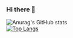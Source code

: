 ### Hi there 👋

<!--
**nyantama0616/nyantama0616** is a ✨ _special_ ✨ repository because its `README.md` (this file) appears on your GitHub profile.

Here are some ideas to get you started:

- 🔭 I’m currently working on ...
- 🌱 I’m currently learning ...
- 👯 I’m looking to collaborate on ...
- 🤔 I’m looking for help with ...
- 💬 Ask me about ...
- 📫 How to reach me: ...
- 😄 Pronouns: ...
- ⚡ Fun fact: ...
-->

![Anurag's GitHub stats](https://github-readme-stats.vercel.app/api?username=nyantama0616&show_icons=true&theme=tokyonight) <br>
[![Top Langs](https://github-readme-stats.vercel.app/api/top-langs/?username=nyantama0616&layout=compact&theme=nord&hide=HTML,CSS,SCSS)](https://github.com/anuraghazra/github-readme-stats)

